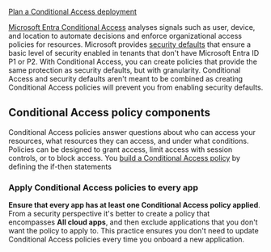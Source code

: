[Plan a Conditional Access deployment](https://learn.microsoft.com/en-us/entra/identity/conditional-access/plan-conditional-access)

[Microsoft Entra Conditional Access](https://learn.microsoft.com/en-us/entra/identity/conditional-access/overview) analyses signals such as user, device, and location to automate decisions and enforce organizational access policies for resources.
Microsoft provides [security defaults](https://learn.microsoft.com/en-us/entra/fundamentals/security-defaults) that ensure a basic level of security enabled in tenants that don't have Microsoft Entra ID P1 or P2. With Conditional Access, you can create policies that provide the same protection as security defaults, but with granularity. Conditional Access and security defaults aren't meant to be combined as creating Conditional Access policies will prevent you from enabling security defaults.

## Conditional Access policy components
Conditional Access policies answer questions about who can access your resources, what resources they can access, and under what conditions. Policies can be designed to grant access, limit access with session controls, or to block access. You [build a Conditional Access policy](https://learn.microsoft.com/en-us/entra/identity/conditional-access/concept-conditional-access-policies) by defining the if-then statements

### Apply Conditional Access policies to every app
**Ensure that every app has at least one Conditional Access policy applied**. From a security perspective it's better to create a policy that encompasses **All cloud apps**, and then exclude applications that you don't want the policy to apply to. This practice ensures you don't need to update Conditional Access policies every time you onboard a new application.